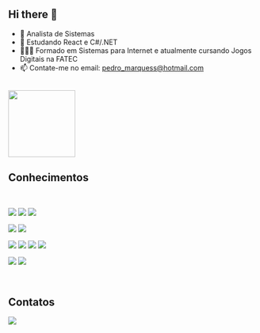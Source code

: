 ## Hi there 👋

- 🔭 Analista de Sistemas
- 🌱 Estudando React e C#/.NET
- 🧑🏻‍🎓 Formado em Sistemas para Internet e atualmente cursando Jogos Digitais na FATEC
- 📫 Contate-me no email: pedro_marquess@hotmail.com
<br>

<div align="left">
<!--   <img height="135em" src="https://github-readme-stats-sigma-five.vercel.app/api/top-langs/?username=Pdro-marqss&layout=compact&langs_count=7&theme=dracula"/> -->
<!--   <img height="135em" src="https://github-readme-stats.vercel.app/api/top-langs/?username=Pdro-marqss&layout=compact&theme=dracula" /> -->
  <img height="135em" src="https://github-readme-stats.vercel.app/api/top-langs/?username=Pdro-marqss&layout=compact&theme=dark" />
<!--   https://github-readme-stats.vercel.app/api/top-langs/?username=Pdro-marqss&layout=compact -->
</div>

## Conhecimentos
<div style="display: inline_block"><br>

<a href = ""><img src="https://img.shields.io/badge/HTML5-E34F26?style=for-the-badge&logo=html5&logoColor=white"
 target="_blank"></a>
<a href = ""><img src="https://img.shields.io/badge/CSS3-1572B6?style=for-the-badge&logo=css3&logoColor=white" target="_blank"></a>
<a href = ""><img src="https://img.shields.io/badge/GIT-E44C30?style=for-the-badge&logo=git&logoColor=white" target="_blank"></a>
<br>

<a href = ""><img src="https://img.shields.io/badge/styled--components-DB7093?style=for-the-badge&logo=styled-components&logoColor=white" target="_blank"></a>
<a href = ""><img src="https://img.shields.io/badge/tailwindcss-%2338B2AC.svg?style=for-the-badge&logo=tailwind-css&logoColor=white" target="_blank"></a>
<br>

<a href = ""><img src="https://img.shields.io/badge/JavaScript-323330?style=for-the-badge&logo=javascript&logoColor=F7DF1E" target="_blank"></a>
<a href = ""><img src="https://img.shields.io/badge/TypeScript-007ACC?style=for-the-badge&logo=typescript&logoColor=white" target="_blank"></a>
<a href = ""><img src="https://img.shields.io/badge/React-20232A?style=for-the-badge&logo=react&logoColor=61DAFB" target="_blank"></a>
<a href = ""><img src="https://img.shields.io/badge/Next-black?style=for-the-badge&logo=next.js&logoColor=white" target="_blank"></a>
<br>

<a href = ""><img src="https://img.shields.io/badge/react_native-%2320232a.svg?style=for-the-badge&logo=react&logoColor=%2361DAFB" target="_blank"></a>
<a href = ""><img src="https://img.shields.io/badge/expo-1C1E24?style=for-the-badge&logo=expo&logoColor=#D04A37" target="_blank"></a>
<br>






</div>
 
<br>
  
## Contatos 
<div> 
<!--   <a href = "https://pedromarques.vercel.app/"><img src="https://img.shields.io/badge/website-000000?style=for-the-badge&logo=About.me&logoColor=white" target="_blank"></a> -->
  <a href="https://www.linkedin.com/in/pedro-marques-silva/" target="_blank"><img src="https://img.shields.io/badge/-LinkedIn-%230077B5?style=for-the-badge&logo=linkedin&logoColor=white" target="_blank"></a>
</div>
